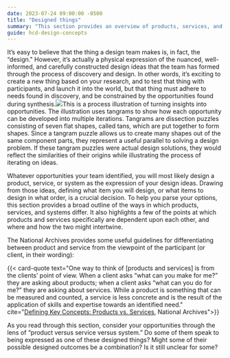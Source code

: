 ```yaml
---
date: 2023-07-24 09:00:00 -0500
title: "Designed things"
summary: "This section provides an overview of products, services, and systems"
guide: hcd-design-concepts
---
```


It’s easy to believe that the thing a design team makes is, in fact, the “design." However, it’s actually a physical expression of the nuanced, well-informed, and carefully constructed design ideas that the team has formed through the process of discovery and design. In other words, it’s exciting to create a new thing based on your research, and to test that thing with participants, and launch it into the world, but that thing must adhere to needs found in discovery, and be constrained by the opportunities found during synthesis.[![](https://lh5.googleusercontent.com/YFPN_EsAtPhGE5bhz2sn-hKw1AyeT5Bap0wfc8Z9SLxa3BNc5oeCw9L2rzvtt5PlgXwcs-97tnp2LdhbMPG3N5AsOFwFsc2bN3grgLmVNMMwjP8ho_kZdSXVTFhkQPbS3C5Cjs1smGBCXm7kTp1V8_MgArYdQZBsIHRXtyZ0ZKMwvvtTWzSpdqEQOoKXvQ)](https://the-lab-at-opm.github.io/website/assets/img/lab/hcd-guide/design/iteration-diagram-insights.svg)This is a process illustration of turning insights into opportunities. The illustration uses tangrams to show how each opportunity can be developed into multiple iterations. Tangrams are dissection puzzles consisting of seven flat shapes, called tans, which are put together to form shapes. Since a tangram puzzle allows us to create many shapes out of the same component parts, they represent a useful parallel to solving a design problem. If these tangram puzzles were actual design solutions, they would reflect the similarities of their origins while illustrating the process of iterating on ideas.

Whatever opportunities your team identified, you will most likely design a product, service, or system as the expression of your design ideas. Drawing from those ideas, defining what item you will design, or what items to design in what order, is a crucial decision. To help you parse your options, this section provides a broad outline of the ways in which products, services, and systems differ. It also highlights a few of the points at which products and services specifically are dependent upon each other, and where and how the two might intertwine.

The National Archives provides some useful guidelines for differentiating between product and service from the viewpoint of the participant (or client, in their wording):

{{< card-quote text="One way to think of [products and services] is from the clients’ point of view. When a client asks “what can you make for me?” they are asking about products; when a client asks “what can you do for me?” they are asking about services. While a product is something that can be measured and counted, a service is less concrete and is the result of the application of skills and expertise towards an identified need." cite="[Defining Key Concepts: Products vs. Services](https://www.archives.gov/preservation/products/definitions/products-services.html), National Archives">}}


As you read through this section, consider your opportunities through the lens of “product versus service versus system.” Do some of them speak to being expressed as one of these designed things? Might some of their possible designed outcomes be a combination? Is it still unclear for some?
